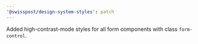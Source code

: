 ```yaml
---
'@swisspost/design-system-styles': patch
---
```


Added high-contrast-mode styles for all form components with class `form-control`.
